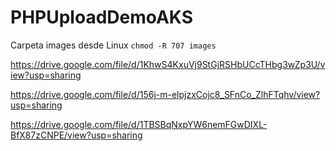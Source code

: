 # PHPUploadDemoAKS

Carpeta images desde Linux `chmod -R 707 images`

https://drive.google.com/file/d/1KhwS4KxuVj9StGjRSHbUCcTHbg3wZp3U/view?usp=sharing

https://drive.google.com/file/d/156j-m-elpjzxCojc8_SFnCo_ZlhFTqhv/view?usp=sharing

https://drive.google.com/file/d/1TBSBqNxpYW6nemFGwDIXL-BfX87zCNPE/view?usp=sharing
